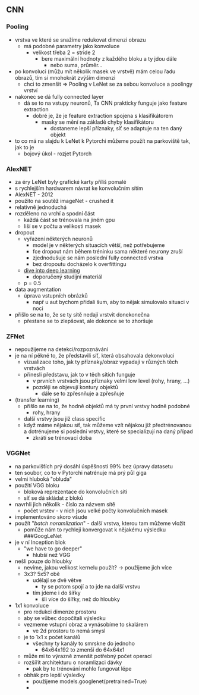 ## CNN
### Pooling
- vrstva ve které se snažíme redukovat dimenzi obrazu
  - má podobné parametry jako konvoluce
      - velikost třeba 2 = stride 2
          - bere maximální hodnoty z každého bloku a ty jdou dále
              - nebo suma, průměr...
- po konvoluci (můžu mít několik masek ve vrstvě) mám celou řadu obrazů, tím si mnohokrát zvýším dimenzi
  - chci to zmenšit => Pooling
v LeNet se za sebou konvoluce a poolingy vrství
- nakonec se dá fully connected layer
  - dá se to na vstupy neuronů, Ta CNN prakticky funguje jako feature extraction
    - dobré je, že je feature extraction spojena s klasifikátorem
      - masky se mění na základě chyby klasifikátoru
        - dostaneme lepší příznaky, síť se adaptuje na ten daný objekt
- to co má na slajdu k LeNet k Pytorchi můžeme použít na parkoviště tak, jak to je
  - bojový úkol - rozjet Pytorch

### AlexNET
  - za éry LeNet byly grafické karty příliš pomalé
  - s rychlejším hardwarem návrat ke konvolučním sítím
  - AlexNET - 2012
  - použito na soutěž imageNet - crushed it
  - relativně jednoduchá
  - rozděleno na vrchí a spodní část
    - každá část se trénovala na jiném gpu
    - liší se v počtu a velikosti masek
  - dropout
    - vyřazení některých neuronů
      - model je v některých situacích větší, než potřebujeme
      - fce dropout nám během tréninku sama některé neurony zruší
      - zjednodušuje se nám poslední fully connected vrstva
      - bez dropoutu docházelo k overfittingu
    - [dive into deep learning](https://d2l.ai/)
      - doporučený studijní materiál
    - p = 0.5
  - data augmentation
    - úprava vstupních obrázků
      - např u aut bychom přidali šum, aby to nějak simulovalo situaci v noci
  - přišlo se na to, že se ty sítě nedají vrstvit donekonečna
    - přestane se to zlepšovat, ale dokonce se to zhoršuje
### ZFNet
  - nepoužijeme na detekci/rozpoznávání
  - je na ní pěkné to, že představili síť, která obsahovala dekonvoluci
    - vizualizace toho, jak ty příznaky/obraz vypadají v různých těch vrstvách
    - přinesli představu, jak to v těch sítích funguje
      - v prvních vrstvách jsou příznaky velmi low level (rohy, hrany, ...)
      - později se objevují kontury objektů
        - dále se to zpřesnňuje a zpřesňuje
  - (transfer learning)
    - přišlo se na to, že hodně objektů má ty první vrstvy hodně podobné
      - rohy, hrany
    - další vrstvy jsou již class specific
    - když máme nějakou síť, tak můžeme vzít nějakou již předtrénovanou a dotrénujeme si poslední vrstvy, které se specializují na daný případ
      - zkrátí se trénovací doba
### VGGNet
  - na parkovišťích prý dosáhl úspěšnosti 99% bez úpravy datasetu
  - ten soubor, co to v Pytorchi natrénuje má prý půl giga
  - velmi hluboká "obluda"
  - použití VGG bloku
    - bloková reprezentace do konvolučních sítí
    - síť se dá skládat z bloků
  - navrhli jich několik - číslo za názvem sítě
    - počet vrstev - v nich jsou velké počty konvolučních masek
  - implementováno skoro všude
  - použít "_batch noramlization_" - další vrstva, kterou tam můžeme vložit
    - pomůže nám to rychleji konvergovat k nějakému výsledku
###GoogLeNet
  - je v ní Inception blok
    - "we have to go deeper"
      - hlubší než VGG
  - nešli pouze do hloubky
    - nevíme, jakou velikost kernelu použít? -> použijeme jich více
    - 3x3? 5x5? obě
      - udělají se dvě větve
        - ty se potom spojí a to jde na další vrstvu
      - tím jdeme i do šířky
        - šli více do šířky, než do hloubky
  - 1x1 konvoluce
    -  pro redukci dimenze prostoru
      - aby se vůbec dopočítali výsledku
    - vezmeme vstupní obraz a vynásobíme to skalárem
      - ve 2d prostoru to nemá smysl
    - je to 1x1 x počet kanálů
      - všechny ty kanály to smrskne do jednoho
        - 64x64x192 to zmenší do 64x64x1
    - může mi to výrazně zmenšit potřebný počet operací
    - rozšířit architekturu o noramlizaci dávky
      - pak by to trénování mohlo fungovat lépe
    - obhák pro lepší výsledky
      - použijeme models.googlenet(pretrained=True)
      - 
